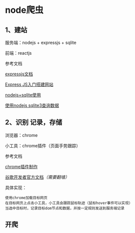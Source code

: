 node爬虫
=
1、建站
-
服务端：nodejs + expressjs + sqlite

前端：reactjs

参考文档	

[expressjs文档](http://www.expressjs.com.cn/4x/api.html)

[Express JS入门搭建网站](http://www.chinaz.com/web/2015/0512/405473.shtml)

[nodejs+sqlite使用](http://blog.modulus.io/nodejs-and-sqlite)

[使用nodejs sqlite3查询数据](https://www.phodal.com/blog/node-sqlite3-javascript-with-sqlite3-db-file/)

2、识别 记录，存储
-
浏览器：chrome

小工具：chrome插件（页面手势跟踪）

参考文档

[chrome插件制作](http://www.cnblogs.com/guogangj/p/3235703.html)

[谷歌开发者官方文档](https://developer.chrome.com/extensions/getstarted.html)*（需要翻墙）*

具体实现：

	使用chrome加载目标网页
	在目标网页上点击小工具，小工具会跟踪鼠标轨迹（鼠标hover事件可以实现）
	当选中目标时，记录目标dom节点和数据，并按一定规则发送到服务端记录
开爬
-
